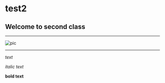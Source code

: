 # test2

## Welcome to second class

---

![pic](https://www.google.com/url?sa=i&url=https%3A%2F%2Fwww.officeworks.com.au%2Fshop%2Fofficeworks%2Fc%2Ftechnology%2Fiphones-mobile-phones&psig=AOvVaw1mTRC0C2Wr5vKSEBMgRSlt&ust=1685278789127000&source=images&cd=vfe&ved=0CBEQjRxqFwoTCPiXtu7Glf8CFQAAAAAdAAAAABAT)

---

*text*

*italic text*

**bold text**